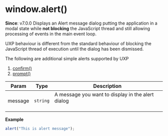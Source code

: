
<a name="alert" id="alert"></a>

# window.alert()
**Since**: v7.0.0
Displays an Alert message dialog putting the application in a modal state while <b>not blocking</b> the JavaScript thread and still allowing processing of events in the main event loop.

<InlineAlert variant="info" slots="text"/>

UXP behaviour is different from the standard behaviour of blocking the JavaScript thread of execution until the dialog has been dismissed.

The following are additional simple alerts supported by UXP
1. [confirm()](./confirm.md)
2. [prompt()](./prompt.md)  

| Param | Type | Description |
| --- | --- | --- |
| message | `string` | A message you want to display in the alert dialog<br></br> |

**Example**  
```js
alert("This is alert message");
```

